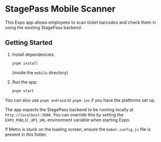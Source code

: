 # StagePass Mobile Scanner

This Expo app allows employees to scan ticket barcodes and check them in using the existing StagePass backend.

## Getting Started

1. Install dependencies:
   ```bash
   pnpm install
   ```
   (inside the `mobile` directory)

2. Run the app:
   ```bash
   pnpm start
   ```
 You can also use `pnpm android` or `pnpm ios` if you have the platforms set up.

The app expects the StagePass backend to be running locally at `http://localhost:3000`. You can override this by setting the `EXPO_PUBLIC_API_URL` environment variable when starting Expo.

If Metro is stuck on the loading screen, ensure the `babel.config.js` file is present in this folder.
